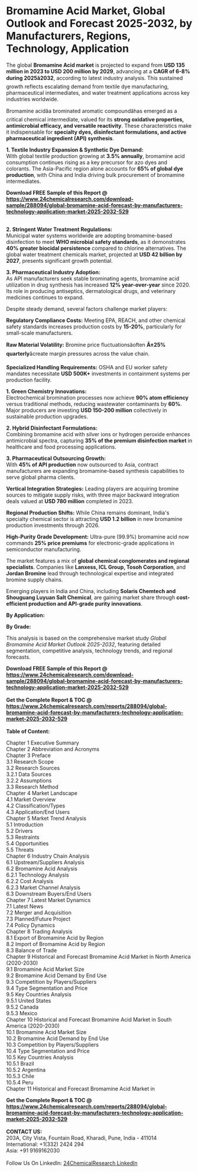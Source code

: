<h1>Bromamine Acid Market, Global Outlook and Forecast 2025-2032, by Manufacturers, Regions, Technology, Application</h1><p>The global <strong>Bromamine Acid market</strong> is projected to expand from <strong>USD 135 million in 2023 to USD 200 million by 2029</strong>, advancing at a <strong>CAGR of 6-8% during 2025â2032</strong>, according to latest industry analysis. This sustained growth reflects escalating demand from textile dye manufacturing, pharmaceutical intermediates, and water treatment applications across key industries worldwide.</p><p>Bromamine acidâa brominated aromatic compoundâhas emerged as a critical chemical intermediate, valued for its <strong>strong oxidative properties, antimicrobial efficacy, and versatile reactivity</strong>. These characteristics make it indispensable for <strong>specialty dyes, disinfectant formulations, and active pharmaceutical ingredient (API) synthesis</strong>.</p><p><strong>1. Textile Industry Expansion &amp; Synthetic Dye Demand:</strong><br>
With global textile production growing at <strong>3.5% annually</strong>, bromamine acid consumption continues rising as a key precursor for azo dyes and colorants. The Asia-Pacific region alone accounts for <strong>65% of global dye production</strong>, with China and India driving bulk procurement of bromamine intermediates.</p><div><b>Download FREE Sample of this Report @ 
            <a href="https://www.24chemicalresearch.com/download-sample/288094/global-bromamine-acid-forecast-by-manufacturers-technology-application-market-2025-2032-529">
            https://www.24chemicalresearch.com/download-sample/288094/global-bromamine-acid-forecast-by-manufacturers-technology-application-market-2025-2032-529</a></b></div><br><p><strong>2. Stringent Water Treatment Regulations:</strong><br>
Municipal water systems worldwide are adopting bromamine-based disinfection to meet <strong>WHO microbial safety standards</strong>, as it demonstrates <strong>40% greater biocidal persistence</strong> compared to chlorine alternatives. The global water treatment chemicals market, projected at <strong>USD 42 billion by 2027</strong>, presents significant growth potential.</p><p><strong>3. Pharmaceutical Industry Adoption:</strong><br>
As API manufacturers seek stable brominating agents, bromamine acid utilization in drug synthesis has increased <strong>12% year-over-year</strong> since 2020. Its role in producing antiseptics, dermatological drugs, and veterinary medicines continues to expand.</p><p>Despite steady demand, several factors challenge market players:</p><p><strong>Regulatory Compliance Costs:</strong> Meeting EPA, REACH, and other chemical safety standards increases production costs by <strong>15-20%</strong>, particularly for small-scale manufacturers.</p><p><strong>Raw Material Volatility:</strong> Bromine price fluctuationsâoften <strong>Â±25% quarterly</strong>âcreate margin pressures across the value chain.</p><p><strong>Specialized Handling Requirements:</strong> OSHA and EU worker safety mandates necessitate <strong>USD 500K+</strong> investments in containment systems per production facility.</p><p><strong>1. Green Chemistry Innovations:</strong><br>
Electrochemical bromination processes now achieve <strong>90% atom efficiency</strong> versus traditional methods, reducing wastewater contaminants by <strong>60%</strong>. Major producers are investing <strong>USD 150-200 million</strong> collectively in sustainable production upgrades.</p><p><strong>2. Hybrid Disinfectant Formulations:</strong><br>
Combining bromamine acid with silver ions or hydrogen peroxide enhances antimicrobial spectra, capturing <strong>35% of the premium disinfection market</strong> in healthcare and food processing applications.</p><p><strong>3. Pharmaceutical Outsourcing Growth:</strong><br>
With <strong>45% of API production</strong> now outsourced to Asia, contract manufacturers are expanding bromamine-based synthesis capabilities to serve global pharma clients.</p><p><strong>Vertical Integration Strategies:</strong> Leading players are acquiring bromine sources to mitigate supply risks, with three major backward integration deals valued at <strong>USD 780 million</strong> completed in 2023.</p><p><strong>Regional Production Shifts:</strong> While China remains dominant, India's specialty chemical sector is attracting <strong>USD 1.2 billion</strong> in new bromamine production investments through 2026.</p><p><strong>High-Purity Grade Development:</strong> Ultra-pure (99.9%) bromamine acid now commands <strong>25% price premiums</strong> for electronic-grade applications in semiconductor manufacturing.</p><p>The market features a mix of <strong>global chemical conglomerates and regional specialists</strong>. Companies like <strong>Lanxess, ICL Group, Tosoh Corporation</strong>, and <strong>Jordan Bromine</strong> lead through technological expertise and integrated bromine supply chains.</p><p>Emerging players in India and China, including <strong>Solaris Chemtech and Shouguang Luyuan Salt Chemical</strong>, are gaining market share through <strong>cost-efficient production and API-grade purity innovations</strong>.</p><p><strong>By Application:</strong></p><p><strong>By Grade:</strong></p><p>This analysis is based on the comprehensive market study <em>Global Bromamine Acid Market Outlook 2025-2032</em>, featuring detailed segmentation, competitive analysis, technology trends, and regional forecasts.</p><div><b>Download FREE Sample of this Report @ 
            <a href="https://www.24chemicalresearch.com/download-sample/288094/global-bromamine-acid-forecast-by-manufacturers-technology-application-market-2025-2032-529">
            https://www.24chemicalresearch.com/download-sample/288094/global-bromamine-acid-forecast-by-manufacturers-technology-application-market-2025-2032-529</a></b></div><br><div><b>Get the Complete Report & TOC @ 
            <a href="https://www.24chemicalresearch.com/reports/288094/global-bromamine-acid-forecast-by-manufacturers-technology-application-market-2025-2032-529">
            https://www.24chemicalresearch.com/reports/288094/global-bromamine-acid-forecast-by-manufacturers-technology-application-market-2025-2032-529</a></b></div><br>
            <b>Table of Content:</b><p>Chapter 1 Executive Summary<br />
Chapter 2 Abbreviation and Acronyms<br />
Chapter 3 Preface<br />
3.1 Research Scope<br />
3.2 Research Sources<br />
3.2.1 Data Sources<br />
3.2.2 Assumptions<br />
3.3 Research Method<br />
Chapter 4 Market Landscape<br />
4.1 Market Overview<br />
4.2 Classification/Types<br />
4.3 Application/End Users<br />
Chapter 5 Market Trend Analysis<br />
5.1 Introduction<br />
5.2 Drivers<br />
5.3 Restraints<br />
5.4 Opportunities<br />
5.5 Threats<br />
Chapter 6 Industry Chain Analysis<br />
6.1 Upstream/Suppliers Analysis<br />
6.2 Bromamine Acid Analysis<br />
6.2.1 Technology Analysis<br />
6.2.2 Cost Analysis<br />
6.2.3 Market Channel Analysis<br />
6.3 Downstream Buyers/End Users<br />
Chapter 7 Latest Market Dynamics<br />
7.1 Latest News<br />
7.2 Merger and Acquisition<br />
7.3 Planned/Future Project<br />
7.4 Policy Dynamics<br />
Chapter 8 Trading Analysis<br />
8.1 Export of Bromamine Acid by Region<br />
8.2 Import of Bromamine Acid by Region<br />
8.3 Balance of Trade<br />
Chapter 9 Historical and Forecast Bromamine Acid Market in North America (2020-2030)<br />
9.1 Bromamine Acid Market Size<br />
9.2 Bromamine Acid Demand by End Use<br />
9.3 Competition by Players/Suppliers<br />
9.4 Type Segmentation and Price<br />
9.5 Key Countries Analysis<br />
9.5.1 United States<br />
9.5.2 Canada<br />
9.5.3 Mexico<br />
Chapter 10 Historical and Forecast Bromamine Acid Market in South America (2020-2030)<br />
10.1 Bromamine Acid Market Size<br />
10.2 Bromamine Acid Demand by End Use<br />
10.3 Competition by Players/Suppliers<br />
10.4 Type Segmentation and Price<br />
10.5 Key Countries Analysis<br />
10.5.1 Brazil<br />
10.5.2 Argentina<br />
10.5.3 Chile<br />
10.5.4 Peru<br />
Chapter 11 Historical and Forecast Bromamine Acid Market in </p><div><b>Get the Complete Report & TOC @ 
            <a href="https://www.24chemicalresearch.com/reports/288094/global-bromamine-acid-forecast-by-manufacturers-technology-application-market-2025-2032-529">
            https://www.24chemicalresearch.com/reports/288094/global-bromamine-acid-forecast-by-manufacturers-technology-application-market-2025-2032-529</a></b></div><br><b>CONTACT US:</b><br>
            203A, City Vista, Fountain Road, Kharadi, Pune, India - 411014<br>
            International: +1(332) 2424 294<br>
            Asia: +91 9169162030 <br><br>
            Follow Us On LinkedIn: <a href="https://www.linkedin.com/company/24chemicalresearch/">24ChemicalResearch LinkedIn</a>